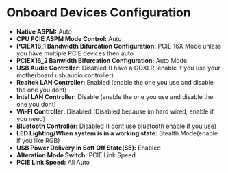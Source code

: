 # Onboard Devices Configuration

- **Native ASPM:** Auto
- **CPU PCIE ASPM Mode Control:** Auto
- **PCIEX16_1 Bandwidth Bifurcation Configuration:** PCIE 16X Mode unless you have multiple PCIE devices then auto
- **PCIEX16_2 Banwidth Bifurcation Configuration:** Auto Mode
- **USB Audio Controller:** Disabled (I have a GOXLR, enable if you use your motherboard usb audio controller)
- **Realtek LAN Controller:** Enabled (enable the one you use and disable the one you dont)
- **Intel LAN Controller:** Disable (enable the one you use and disable the one you dont)
- **Wi-FI Controller:** Disabled (Disabled because im hard wired, enable if you need)
- **Bluetooth Controller:** Disabled (I dont use bluetooth enable if you use)
- **LED Lighting/When system is in a working state:** Stealth Mode(enable if you like RGB)
- **USB Power Delivery in Soft Off State(S5):** Enabled
- **Alteration Mode Switch:** PCIE Link Speed
- **PCIE Link Speed:** All Auto
